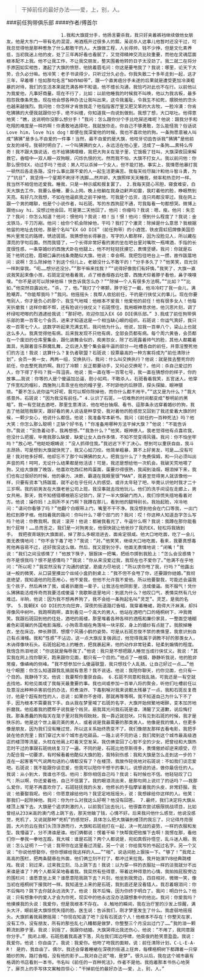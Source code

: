 > 干掉前任的最好办法——爱，上，别，人。

###前任狗带俱乐部
####作者/傅首尔

						1.我和大旗提分手，他扬言要杀我，我只好夹着裤裆继续做他女朋友。他是大东门一带有名的混混，用酒瓶开过很多人的瓢，虽说杀人这事儿他暂时还没干过，可我总觉得他是那种惹急了什么都敢干的人。大旗做工程，人长得帅，钱不少挣，但是文化素养低，当初我迷上他的皮，处了三年再好看也看腻了，又觉得精神交流比较重要，而他在灵魂层面根本配不上我。他不让我工作，不让我交朋友，整天围着他转的日子太没劲了。我二就二在将分手原因如实相告，激起了大旗的愤怒，他挑着眉毛问：你这是要甩我了？我说：哪里，论天下大势，合久必分嘛。他冷笑：老子书读得少，只听过分久必合。你我失散二十多年走到一起，这才三年，早着哪！恰如那句名言“NO作NO带”，跟一个直男癌分手未遂的后果就是遭受更加冷漠粗暴的对待，我们的生活本来就充满各种不和谐，他不擅长沟通，我恰巧对此也不在行。以前他以为我爱他，凡事好商量。现在不行了，比如：以前他睡我的时候我不叫唤，他以为我古板，最多抱怨我像条死鱼。现在他会想各种办法让我叫出来，这令我羞耻，令我生不如死，摆脱他的念头也越来越强烈。我问他：你怎样才肯放我走？他指指客厅里又肥又笨的大古牧，一脸冷漠：你肯吃狒狒的大便我就跟你分手，绝不纠缠，你知道我一向说到做到。我想了想，大口呕吐。他得意地笑：“瞧，这说明你没那么想分手！”我问：怎么跟你分个手比吃屎还难呢？他说：跟我分手和吃翔的难度是一样的啊！你勇敢地选择吃，我就放你走。你自己不够勇敢，怎么能怪我？俗话说Love him，love his dog！即便在我深爱他的时候，我也不喜欢他的狗。一条狗愿意被人叫成“狒狒”是多么不自爱的一件事！当然，最不自爱的是大旗，他咬牙切齿告诉我“狒狒”是他前女友的绰号。我顿时明白了，一个叫狒狒的女人，永远活在他心里，活成了一条狗……真特么传奇！我不跟大旗说话，也不给狒狒喂粮，我把大狗关在笼子里，它饿极了狂叫，大旗深夜回来解救它，昏暗中一双人眼一双狗眼，闪烁仇恨的光。然而我不怕，大旗不打女人。我以前问他：你那么恨你EX，动过手吗？他说：男人可以杀掉一个女人，但不能打她。事实上，我情愿他暴打我一顿然后各走各路，没什么事比跟不爱的人一起生活更痛苦。我每天绞尽脑汁和他斗智斗勇，为了“抗日”，我坚持一个星期不刷牙不洗脚……然并卵，大旗照样天天睡我，频率和热恋时一样。我当然不相信他还爱我。睡我，只是一种示威和报复罢了。 2.我每天提心吊胆，寝食难安，白天大旗去工作，我要么昏睡，要么上网。晚上他躺在我身边鼾声如雷，我盯着他的脸，睁眼熬到天亮。有好几次我想，不如在他逼疯我之前干掉他，可我是个怂货，连只鸡都没宰过。我在网上跟一个男的瞎聊，他是个小说作者，叫石斑。写的东西狗屁不通，可我每看一句都想哭。微博上跟他say hi，没想过他会回，可是第二天他回了。他问：你瘦吗？我说：嗯，瘦。他问：失恋了？我问：你怎么知道？他问：恨他吗？我说：相！当！恨！他问：恨到什么程度了？我说：金戈铁马，千刀万剐。他问：给你个机会除掉他，干吗？我打了个激灵：除掉是什么意思？我根据他留的地址去找他，那是个名叫“EX GO DIE”（前任狗带）的小酒馆，铁皮霓虹招牌像美国恐怖片里常见的路牌，锈迹斑斑。我猜想他长得暴丑，写字的人都那样，因为没脸见人，所以藏在漂亮的字句后面。然而我错了，一个长得非常好看的男的坐在吧台里对嘴吹一瓶啤酒，手指的长度很性感，一条穿婚纱的西施犬卧在他腿上，他不时轻轻抚摸它，表情坚硬。我问：你就是石斑？他转过脸，眉眼口鼻的线条竟酷似大旗。他说：幸会啊。我把包往吧台上一掼，故作跋扈地问：说啊！怎么除掉他？到这个份儿上，老娘没什么不敢干的！“分手多久了？”他笑笑，目光剑一样刺穿我。“呃……想分还没分。”“那干嘛来找我？”“说得好像我们有奸情。”我笑了，大旗一直说我笑起来像小孩，石斑定定地看着我，点了根香烟吞云吐雾，西施犬仰着脖子看他，鼻子嗅嗅嗅。“你不是说可以除掉他嘛！快告诉我怎么办？”“除掉一个人有很多方法啊。”“比如？”“比如，”他突然目露凶光，“杀，了，他。”我打了个寒颤，脖子短了一截，他冷冷盯了我一会儿，满脸嘲弄。“你能帮我吗？”我问。他摇摇头：我帮人收拾前任，干的是行侠仗义的事儿。现在你要甩别人，你才是负心的那个。我生气地喊：他根本不爱我！他爱他的前任！他有很多女人！他每天折磨我！这样你都不帮，还有脸说行侠仗义？石斑愣住，我用眼神恳求他，他沉思片刻，调了杯绿啦吧唧的烈酒递给我说：“那好吧，欢迎你加入EX GO DIE俱乐部。” 3.我成了前任狗带俱乐部的第一百零七个会员，进来才知道这是一个相当缺心眼的组织。石斑说：你运气真好，我只收一百零七个人。这数字听起来充满玄机，我问他为什么，他说，加我一百单八个，梁山上也就这么多人。我真觉得他有病。后来我发现不只他有病，全部会员都有病。每个周六黄昏，会员都在一个废旧的仓库里集会，跟化装舞会似的，痴男怨女，除了石斑露着帅气的脸，其他人都戴着面具，先跟着音乐群魔乱舞，之后进入整个集会最牛逼的部分——吐槽各自的前任，并意淫整死他们的方法！我说：这算什么？复仇者联盟？石斑说：投票最高的一种方案将成为“前任清除计划”，会员一男一女，两两一组，交换执行。我问：什么叫交换执行？他说：就是我去整死你的前任，你去整死我的啊。我打了冷颤：反正都要动手，又何必交换呢？。他问：杀自己爱过的人，你下得了手吗？我一阵沮丧。他说：我一直在等一百零七号，我一直在猜想你的样子，你的故事……我说：你等的人是个傻逼加怂逼，胆小如鸡，不敢杀人。石斑看着我笑，五官迷人。他穿了件宽松的帽衫，西施狗儿乖乖坐在他的帽子里，不时舔他的后脖颈，探头探脑，眼神猥琐。“要不怎么说你运气好呢，我可以帮你除掉他，而你什么都不用干。”“这又是为什么？”我大感意外。石斑说：“因为我没有前任。” 4.认识了石斑，一切难熬的时间都变成“黎明前的黑暗”。我一有空就去酒吧，那里生意清淡，他在吧台抽烟、看书、逗那条永远穿着婚纱的狗，我去了他就陪我聊天，跟好看的男人说话是种享受，我对着他的脸感觉又回到了我还爱着大旗的时候，一颗少女心，他说什么都信。他说：我准备写本新书。我问：《前任的一百种死法》吗？他大笑：你怎么那么聪明！正缺个好书名！“你准备用哪种方法干掉大旗？”他说：“不能告诉你。”我说：“别急着动手，我再想想。”“我急什么？”他笑，眼神撩人。我老觉得他有点喜欢我，但没什么把握，毕竟我那么缺爱，缺爱让女人自作多情，不知不觉变得风骚。我问：你不怕坐牢吗？“放心吧，”他眨眨眼睛说：“没人抓得住我。”我迟迟下不了决心。想到可以重获自由，我斗志昂扬，可是想到大旗就快死了，我又心如刀绞。他简单粗暴，算不上好男友，可是……没有可是！我对他多好啊，他却忘不了那个叫狒狒的女人，把我当什么了？免费保姆，和一只必须叫出声音的鸡！呵呵，无论什么结果都是他活该！可是，我还是想给他一次机会。我破天荒地喂了狗，又给大旗做了晚饭，他喜欢吃西红柿鸡蛋面，蛋要炒得很熟，我闻到油烟，眼泪掉下来，我们也有过很好的时候，他的暴力、决断、霸道在我眼里很“MAN”，我甚至觉得男人就该像他一样，只要有资本飞扬跋扈，就不必在乎任何人的感受。或许太年轻了吧，毕竟认识他时我才二十三岁啊。我的前男友在大旗老爸公司上班，我没事就去找他玩儿。他们的洗手间设在走廊上，男女共用。那天，我不知搭错哪根筋忘记锁门，尿了一半大旗破门而入，我们惊慌失措地看着对方。他说：操你妈！上厕所不关门啊？我蹲在那儿，看到他的腿特别长。我抬起脸，冷冷地问：“请问你看够了吗？”他翻个白眼带上门，嘴里不干不净。我没想到他会在门口等我，一出门脸红到脖子根。他挡着我的路问：你叫什么？哪个部门的？我问：哎！你这种人知道丑字怎么写吗？他说：你教我啊。我说：滚开！他说：都被我看光了，牛逼什么啊？我说：我蹲在那你能看到个屁呀！……总而言之，我们是一对狗男女，他很快就让他爸炒了我的EX，轻松将我搞到手。 我把夜宵端到大旗面前，掉了那么多眼泪进去，面肯定很咸。他大口地吃面，吃了一会儿面无表情地问：“你不会下毒了吧？”我说：“对。”他笑笑，继续大口地吃面，看来，我要真想毒死他再容易不过，还好我没这么做。然后，我又提到分手。他面无表情地说：“闭嘴！”我说：“我们之间没感情了！”他放下筷子，狠狠抹一把嘴，把纸巾掷到我脸上：“怎么会没感情？你不是恨我吗？恨不是感情吗？”我说：“你从来没爱过我，我现在也不爱你了。”他满不在乎地问：“所以呢？”我突然没有了沟通的欲望，筋疲力尽地说：“所以求你甩了我，行吗？”他露出谜一般的微笑，从口袋里摸出个丝绒小盒扔到桌上：“我不但不会甩了你，还要跟你结婚。”我彻底绝望，我知道他的险恶用心，他不爱我，但他不允许我不爱他。所以他要娶我，可能还会逼我生个孩子，然后再休了我，或者折磨我一辈子，让我活在他阴影里，活成傻逼。我不服气！凭什么狒狒能活成传奇而我要活成傻逼？我歇斯底里地问：到底为什么？他叹口气，表情突然有几分难过。半晌，他说：因为我不想再养狗了，我不会给一条狗起名叫“灵芝”。灵芝，是我的名字。 5.我朝EX GO DIE的方向狂奔，深夜的街道路灯昏暗，我穿着睡裙，跑得大汗淋漓，却抖得像风中树叶。我跑啊跑啊，直到看见一个高大的男人，他站在酒吧门口的梧桐树下，冲我微笑。我跟石斑回到他的住处，酒吧的阁楼，那里堆着各种各样的酒瓶和廉价家具，一整面空墙糊着色彩斑斓的外国电影海报。小狗乖乖缩在角落啃一块牙胶，身上的婚纱有点脏了。我脱掉睡衣，坐在床边，伸长脖颈，想摆个风骚小鹤的姿势。可是从石斑忍俊不禁的表情里，我意识到自己有点滑稽。我和“性感”不沾边，这一点大旗反复强调过，他觉得我属于调教不好的那类女人，木讷得像块石头。石斑拾起地上的睡衣，把我裹起来，他的动作非常轻柔，轻柔到煽情的程度。我饱含热泪地说：“你这就是侮辱我了。”他说：我只是不想把跟人睡觉当成行侠仗义。我说：“其实我在网上找你聊天，跑来跟你见面，都只有一个目的。”他点了一根烟，静静听我说，他的脸非常瘦，像嶙峋的侧峰。“我不想参加什么傻逼联盟，我只想找个人乱搞，让自己好过一点……”他吐个眼圈：你怎么知道跟我乱搞就有意思？我不说话。他说：我陪你聊天，约你见面，也只有一个目的。我静待下文。他说：我要帮你重获自由。 6.石斑不同意和我乱搞，可我还是一有空就去找他。和他见面成了我每天最重要的事。我也间或参加一百单八将的聚会，听他们吐槽前任以及意淫出种种杀害前任的办法，煎煮油炸、下毒割喉对我来说都太残暴了一点，我和石斑反复商讨，他是个超有耐性的人，总说：如果你不舍得，那就再等等啊。我不知道自己为什么下不了手，因为根本不需要我下手。自从我在梦里喊了石斑的名字，大旗开始频繁地喝醉，变本加厉地折磨我。他掐着我的腮帮子说我是个贱货，扇我耳光问我石斑是谁，清醒了又道歉，说后悔打我。那条愚蠢的狗每天在笼子里对我狗视眈眈，我一靠近就狂吠。只有见到石斑的时候，我才是快乐的。他是这个世上最完美的男人，或者说是我最需要的那类男人。他像是我的情人，但更多像是朋友，因为我们没有睡过觉，所以这关系始终质变不了。我们像朋友那样去看电影，我把手装在他衣兜里；我们穿过大半个城市去吃甜品，一路上说不完的话；我们爬到这个城市最高级酒店的楼顶等流星，头枕在他肩上盯着天空发呆。我仿佛变回了心智不全的少女，把曾经和大旗热恋时干过的事跟石斑统统复习了一遍。不同的是，石斑比他奈斯得多，表情傲娇却逆来顺受，尽力配合我一切要求，有时候看着他酷似大旗的脸，我特别伤感：我和大旗是怎么走到这一步的？连在一起客客气气说两句话的心情都没有了？在楼顶，我故作轻佻地对石斑说：不如我们谈恋爱吧。石斑说：我不能跟你谈恋爱，但我可以陪你干想干的事儿，说想说的话，做你最信任的人。我说：从小到大，我谁也不信。他问：那你相信自己吗？我说：有时候也不信。他轻轻叹了口气：所以啊，你还爱着他，自己不信罢了。我的眼泪流出来，是那句网上说烂了的话吗？——我那么爱你，可是不再喜欢你了。石斑轻抚我的头发，他修长的手指摩挲着我的头皮，非常舒服。我说：他要娶我呢。他问：你愿意嫁给他吗？我坚定地摇摇头，说：我想嫁给你这样的人。他笑：那我们一起除掉他。我问：你为什么对我这么好啊？他没有回答。 7.最终，我们决定将大旗从楼顶上推下去。大旗是个追求刺激的人，以前我们出去玩儿，他很喜欢尝试极限挑战项目，比如曾经从233米高的澳门塔上跳下去，那天他输了钱，心情不好。后来我问他什么感觉，他说没感觉，死机了，又说就那种“死机”的感觉好。具体怎么把大旗骗到楼顶的我忘了。只记得月亮很圆，大片的云在我们头顶浮游而行，大旗和石斑扭打在一起，决一死战的姿势，一样的衣服和发型。我懵逼了，分不清谁是谁。他们俩都说：愣着干嘛？快帮我把他推下去啊！我愣在那，看他们你一拳我一拳地互殴。我大喊：谁是石斑？两个人都说是，宛如真假孙悟空，乱斗迷人眼。我说：怎么证明？一个说：我带你在这里看过流星。另一个说：你给我写的书起过名字。另一个又说：“你说他想娶你，但你想嫁给我这样的人……”“啪”，说话间脸上狠挨一下。“够了！”我爬上高高的围栏，把两条腿悬在外面，他们俩立刻不打了，都冲过来拉我。我开始演TVB经典跳楼戏。我说：别过来，过来我立刻、马上跳下去！我说：以为穿一样的衣服扯一样的淡我就分不出来谁是谁了？两个人都呆呆地看着我。我突然有些得意，带着这种得意的心情，我拍拍屁股旁边的围栏问：谁愿意坐上来？谁愿意陪我跳下去？片刻，他坐到我旁边，四目相对，微微一笑，像当初在梧桐树下接我时一样。我知道坐上来的是石斑，我到底还是没看错人。我忍着眼泪问：你不后悔吗？跳下去你就永远消失了。他说：我不后悔，因为你终于明白了。我问：明白什么？他说：只有想象中的爱人才会为你死，现实中的他永远没办法跟想象中的他比。我问：你爱我吗？他摸摸我的头说：我爱你，但是我根本不存在。 8.触地的瞬间，我在治疗室的沙发上惊醒，满头大汗，眼前是大旗惊慌失措的脸。医生说：告诉我们，刚才梦里发生了什么。我虚弱地摇摇头。大旗抓着我肩膀摇晃：“你现在知道了吧？没有石斑这个人！他根本不存在！你整天在家，没有工作，没有朋友，所有的那些乱七八糟都是做梦，你整整三个月没出过门了……”我的泪一颗颗流到脖子里。我说：别摇了，我跟你结婚。大旗哭得比我还伤心，他说：“不用了，我同意跟你分手。” 我闭上眼，石斑抱着我高速下落，风在我们耳边呼啸，他英俊的脸笑意盈盈。我说：我爱你。他说：你自由了。我说：我爱你。他吻了吻我的面颊，说：前任清除计划，C-L-E-A-R！ 是的，我自由了。偶尔，我还会穿着睡裙在深夜的街道上狂奔，每棵梧桐树下都蹲着一只穿婚纱的狗，路灯昏暗，没有他的影子……我对自己说“哦，是梦”。很久以后，我在这个城市最有格调的书店看到一本书，书名叫《前任的一百种死法》，作者不是他。我抱着那本书伤心地哭了，扉页上的手写体文案触目惊心：“干掉前任的最好办法——爱，上，别，人。”			  		